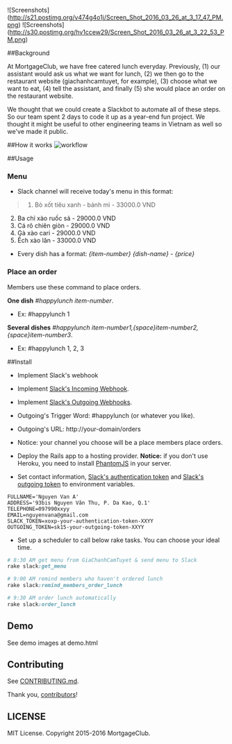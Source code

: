![Screenshots] (http://s21.postimg.org/v474g4o1j/Screen_Shot_2016_03_26_at_3_17_47_PM.png)
![Screenshots] (http://s30.postimg.org/hv1ccew29/Screen_Shot_2016_03_26_at_3_22_53_PM.png)

##Background

At MortgageClub, we have free catered lunch everyday. Previously, (1) our assistant would ask us what we want for lunch, (2) we then go to the restaurant website (giachanhcamtuyet, for example), (3) choose what we want to eat, (4) tell the assistant, and finally (5) she would place an order on the restaurant website.

We thought that we could create a Slackbot to automate all of these steps. So our team spent 2 days to code it up as a year-end fun project. We thought it might be useful to other engineering teams in Vietnam as well so we've made it public.

##How it works
![workflow](http://s2.postimg.org/o0ry898mx/updated_31_12_happy_lunch_workflow.png)

##Usage
### Menu
 - Slack channel will receive today's menu in this format:

>   1. Bò xốt tiêu xanh - bánh mì - 33000.0 VND
  2. Ba chỉ xào ruốc sả - 29000.0 VND
  3. Cá rô chiên giòn - 29000.0 VND
  4. Gà xào cari - 29000.0 VND
  5. Ếch xào lăn - 33000.0 VND

- Every dish has a format:  *{item-number}  {dish-name} - {price}*

### Place an order
 Members use these command to place orders.

  **One dish** *#happylunch item-number*.

 - Ex: #happylunch 1

**Several dishes** *#happylunch item-number1,{space}item-number2,{space}item-number3*.
 - Ex: #happylunch 1, 2, 3

##Install
- Implement Slack's webhook
 - Implement [Slack's Incoming Webhook](https://api.slack.com/incoming-webhooks).
 - Implement [Slack's Outgoing Webhooks](https://api.slack.com/outgoing-webhooks).
 - Outgoing's Trigger Word: #happylunch (or whatever you like).
 - Outgoing's URL: http://your-domain/orders
 - Notice: your channel you choose will be a place members place orders.

- Deploy the Rails app to a hosting provider. **Notice:** if you don't use Heroku, you need to install [PhantomJS](http://phantomjs.org) in your server.

- Set contact information, [Slack's authentication token](https://api.slack.com/methods/chat.postMessage) and [Slack's outgoing token](https://api.slack.com/outgoing-webhooks) to environment variables.

 ```
 FULLNAME='Nguyen Van A'
 ADDRESS='93bis Nguyen Văn Thu, P. Da Kao, Q.1'
 TELEPHONE=097990xxyy
 EMAIL=nguyenvana@gmail.com
 SLACK_TOKEN=xoxp-your-authentication-token-XXYY
 OUTGOING_TOKEN=sk15-your-outgoing-token-XXYY
 ```

- Set up a scheduler to call below rake tasks. You can choose your ideal time.

 ``` ruby
 # 8:30 AM get menu from GiaChanhCamTuyet & send menu to Slack
 rake slack:get_menu

 # 9:00 AM remind members who haven't ordered lunch
 rake slack:remind_members_order_lunch

 # 9:30 AM order lunch automatically
 rake slack:order_lunch
 ```

## Demo
See demo images at demo.html

## Contributing
See [CONTRIBUTING.md](CONTRIBUTING.md).

Thank you, [contributors]!

[contributors]: https://github.com/mortgageclub/happylunch/graphs/contributors

## LICENSE
MIT License. Copyright 2015-2016 MortgageClub.
